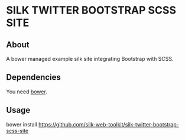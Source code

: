 # SILK TWITTER BOOTSTRAP SCSS SITE

## About

A bower managed example silk site integrating Bootstrap with SCSS.

## Dependencies

You need [bower](https://github.com/bower/bower).

## Usage

bower install https://github.com/silk-web-toolkit/silk-twitter-bootstrap-scss-site
